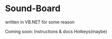 # Sound-Board
written in VB.NET for some reason

Coming soon:
  Instructions & docs
  Hotkeys(maybe)
